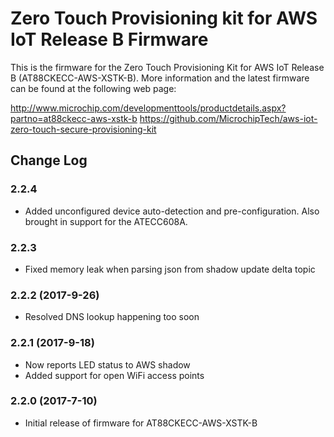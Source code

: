 # Zero Touch Provisioning kit for AWS IoT Release B Firmware

This is the firmware for the Zero Touch Provisioning Kit for AWS IoT Release B
(AT88CKECC-AWS-XSTK-B). More information and the latest firmware can be found
at the following web page:

http://www.microchip.com/developmenttools/productdetails.aspx?partno=at88ckecc-aws-xstk-b
https://github.com/MicrochipTech/aws-iot-zero-touch-secure-provisioning-kit

## Change Log

### 2.2.4
 - Added unconfigured device auto-detection and pre-configuration. Also brought in support for the ATECC608A.

### 2.2.3
- Fixed memory leak when parsing json from shadow update delta topic

### 2.2.2 (2017-9-26)
- Resolved DNS lookup happening too soon

### 2.2.1 (2017-9-18)
- Now reports LED status to AWS shadow
- Added support for open WiFi access points

### 2.2.0 (2017-7-10)
- Initial release of firmware for AT88CKECC-AWS-XSTK-B
